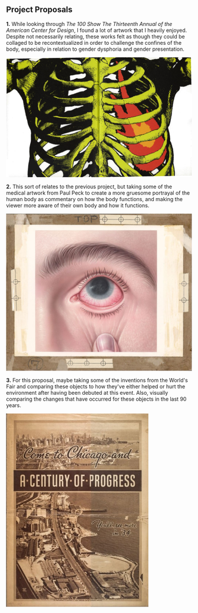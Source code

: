 ## Project Proposals
**1.** While looking through *The 100 Show The Thirteenth Annual of the American Center for Design*, I found a lot of artwork that I heavily enjoyed. Despite not necessarily relating, these works felt as though they could be collaged to be recontextualized in order to challenge the confines of the body, especially in relation to gender dysphoria and gender presentation.  
  
![Image from ACD](project_image_1.jpg)  
  
**2.** This sort of relates to the previous project, but taking some of the medical artwork from Paul Peck to create a more gruesome portrayal of the human body as commentary on how the body functions, and making the viewer more aware of their own body and how it functions.  
  
![Paul Peck Medical Artwork](project_image_2.jpg)  
  
**3.** For this proposal, maybe taking some of the inventions from the World's Fair and comparing these objects to how they've either helped or hurt the environment after having been debuted at this event. Also, visually comparing the changes that have occurred for these objects in the last 90 years.
  
![World's Fair Pamphlet](project_image_3.jpg)
